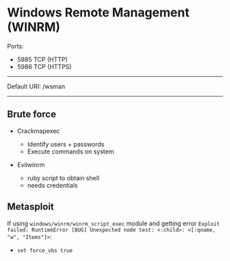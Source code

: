 # Windows Remote Management (WINRM)

Ports:
- 5985 TCP (HTTP)
- 5986 TCP (HTTPS)

----------------------------------------------------------------------------------------

Default URI: /wsman


----------------------------------------------------------------------------------------
## Brute force

- Crackmapexec

    - Identify users + passwords
    - Execute commands on system

- Evilwinrm
    - ruby script to obtain shell
    - needs credentials

## Metasploit

If using `windows/winrm/winrm_script_exec` module and getting error `Exploit failed: RuntimeError [BUG] Unexpected node test: <:child>: <[:qname, "w", "Items"]>`:
- `set force_vbs true`